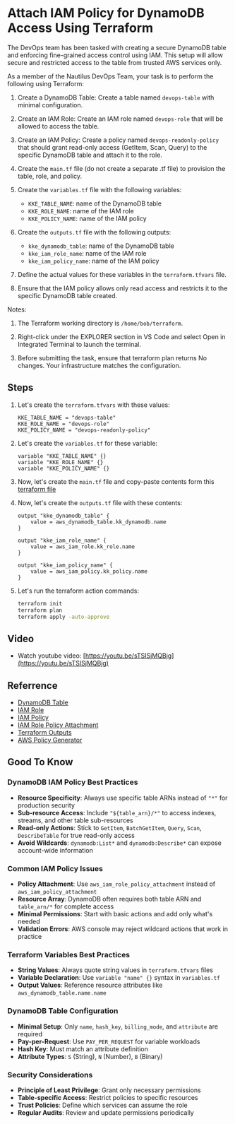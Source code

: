 # Attach IAM Policy for DynamoDB Access Using Terraform

The DevOps team has been tasked with creating a secure DynamoDB table and enforcing fine-grained access control using IAM. This setup will allow secure and restricted access to the table from trusted AWS services only.

As a member of the Nautilus DevOps Team, your task is to perform the following using Terraform:

1. Create a DynamoDB Table: Create a table named `devops-table` with minimal configuration.

2. Create an IAM Role: Create an IAM role named `devops-role` that will be allowed to access the table.

3. Create an IAM Policy: Create a policy named `devops-readonly-policy` that should grant read-only access (GetItem, Scan, Query) to the specific DynamoDB table and attach it to the role.

4. Create the `main.tf` file (do not create a separate .tf file) to provision the table, role, and policy.

5. Create the `variables.tf` file with the following variables:

    - `KKE_TABLE_NAME`: name of the DynamoDB table
    - `KKE_ROLE_NAME`: name of the IAM role
    - `KKE_POLICY_NAME`: name of the IAM policy

6. Create the `outputs.tf` file with the following outputs:

    - `kke_dynamodb_table`: name of the DynamoDB table
    - `kke_iam_role_name`: name of the IAM role
    - `kke_iam_policy_name`: name of the IAM policy

7. Define the actual values for these variables in the `terraform.tfvars` file.

8. Ensure that the IAM policy allows only read access and restricts it to the specific DynamoDB table created.

Notes:

1. The Terraform working directory is `/home/bob/terraform`.

2. Right-click under the EXPLORER section in VS Code and select Open in Integrated Terminal to launch the terminal.

3. Before submitting the task, ensure that terraform plan returns No changes. Your infrastructure matches the configuration.

## Steps

1. Let's create the `terraform.tfvars` with these values:

    ```hcl
    KKE_TABLE_NAME = "devops-table"
    KKE_ROLE_NAME = "devops-role"
    KKE_POLICY_NAME = "devops-readonly-policy"
    ```

2. Let's create the `variables.tf` for these variable:

    ```hcl
    variable "KKE_TABLE_NAME" {}
    variable "KKE_ROLE_NAME" {}
    variable "KKE_POLICY_NAME" {}
    ```

3. Now, let's create the `main.tf` file and copy-paste contents form this [terraform file](../files/terraform_dynamodb_policy_attachment_99.tf)

4. Now, let's create the `outputs.tf` file with these contents:

    ```hcl
    output "kke_dynamodb_table" {
        value = aws_dynamodb_table.kk_dynamodb.name
    }

    output "kke_iam_role_name" {
        value = aws_iam_role.kk_role.name
    }

    output "kke_iam_policy_name" {
        value = aws_iam_policy.kk_policy.name
    }
    ```

5. Let's run the terraform action commands:

    ```sh
    terraform init
    terraform plan
    terraform apply -auto-approve
    ```

## Video

- Watch youtube video: [https://youtu.be/sTSISjMQBjg](https://youtu.be/sTSISjMQBjg)

## Referrence

- [DynamoDB Table](https://registry.terraform.io/providers/hashicorp/aws/latest/docs/resources/dynamodb_table)
- [IAM Role](https://registry.terraform.io/providers/hashicorp/aws/latest/docs/resources/iam_role)
- [IAM Policy](https://registry.terraform.io/providers/hashicorp/aws/latest/docs/resources/iam_policy)
- [IAM Role Policy Attachment](https://registry.terraform.io/providers/hashicorp/aws/latest/docs/resources/iam_role_policy_attachment)
- [Terraform Outputs](https://developer.hashicorp.com/terraform/language/values/outputs)
- [AWS Policy Generator](https://docs.aws.amazon.com/IAM/latest/UserGuide/access_policies_create-console.html)

## Good To Know

### DynamoDB IAM Policy Best Practices

- **Resource Specificity**: Always use specific table ARNs instead of `"*"` for production security
- **Sub-resource Access**: Include `"${table_arn}/*"` to access indexes, streams, and other table sub-resources
- **Read-only Actions**: Stick to `GetItem`, `BatchGetItem`, `Query`, `Scan`, `DescribeTable` for true read-only access
- **Avoid Wildcards**: `dynamodb:List*` and `dynamodb:Describe*` can expose account-wide information

### Common IAM Policy Issues

- **Policy Attachment**: Use `aws_iam_role_policy_attachment` instead of `aws_iam_policy_attachment`
- **Resource Array**: DynamoDB often requires both table ARN and `table_arn/*` for complete access
- **Minimal Permissions**: Start with basic actions and add only what's needed
- **Validation Errors**: AWS console may reject wildcard actions that work in practice

### Terraform Variables Best Practices

- **String Values**: Always quote string values in `terraform.tfvars` files
- **Variable Declaration**: Use `variable "name" {}` syntax in `variables.tf`
- **Output Values**: Reference resource attributes like `aws_dynamodb_table.name.name`

### DynamoDB Table Configuration

- **Minimal Setup**: Only `name`, `hash_key`, `billing_mode`, and `attribute` are required
- **Pay-per-Request**: Use `PAY_PER_REQUEST` for variable workloads
- **Hash Key**: Must match an attribute definition
- **Attribute Types**: `S` (String), `N` (Number), `B` (Binary)

### Security Considerations

- **Principle of Least Privilege**: Grant only necessary permissions
- **Table-specific Access**: Restrict policies to specific resources
- **Trust Policies**: Define which services can assume the role
- **Regular Audits**: Review and update permissions periodically

